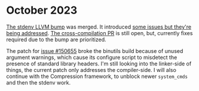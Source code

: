 # October 2023

[The stdenv LLVM bump](https://github.com/NixOS/nixpkgs/pull/241692) was merged. It introduced [some issues but they're being addressed](https://github.com/NixOS/nixpkgs/issues/234710). [The cross-compilation PR](https://github.com/NixOS/nixpkgs/pull/256590) is still open, but, currently fixes required due to the bump are prioritized.

The patch for [issue #150655](https://github.com/NixOS/nixpkgs/issues/150655) broke the binutils build because of unused argument warnings, which cause its configure script to misdetect the presence of standard library headers. I'm still looking into the linker-side of things, the current patch only addresses the compiler-side. I will also continue with the Compression framework, to unblock newer `system_cmds` and then the stdenv work.

